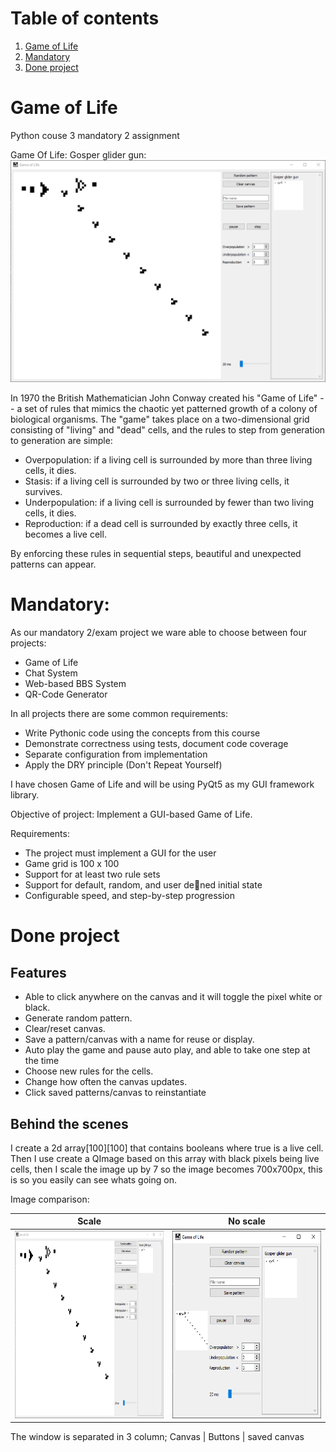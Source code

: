 # Table of contents
1. [Game of Life](#gameoflife)
2. [Mandatory](#mandatory)
3. [Done project](#done)

<a name="gameoflife"></a>
# Game of Life 
Python couse 3 mandatory 2 assignment 

Game Of Life: Gosper glider gun:
<img src="GOF.png" width="800">

In 1970 the British Mathematician John Conway created his "Game of Life" -- a set of rules that mimics the chaotic yet patterned growth of a colony of biological organisms. 
The "game" takes place on a two-dimensional grid consisting of "living" and "dead" cells, 
and the rules to step from generation to generation are simple:

* Overpopulation: if a living cell is surrounded by more than three living cells, it dies.
* Stasis: if a living cell is surrounded by two or three living cells, it survives.
* Underpopulation: if a living cell is surrounded by fewer than two living cells, it dies.
* Reproduction: if a dead cell is surrounded by exactly three cells, it becomes a live cell.

By enforcing these rules in sequential steps, beautiful and unexpected patterns can appear.

<a name="mandatory"></a>
# Mandatory: 
As our mandatory 2/exam project we ware able to choose between four projects:
* Game of Life
* Chat System
* Web-based BBS System
* QR-Code Generator

In all projects there are some common requirements:
* Write Pythonic code using the concepts from this course
* Demonstrate correctness using tests, document code coverage
* Separate configuration from implementation
* Apply the DRY principle (Don't Repeat Yourself)

I have chosen Game of Life and will be using PyQt5 as my GUI framework library. 

Objective of project: Implement a GUI-based Game of Life.

Requirements:
* The project must implement a GUI for the user
* Game grid is 100 x 100
* Support for at least two rule sets
* Support for default, random, and user dened initial state
* Configurable speed, and step-by-step progression

<a name="done"></a>
# Done project 
## Features 
* Able to click anywhere on the canvas and it will toggle the pixel white or black.
* Generate random pattern.
* Clear/reset canvas.
* Save a pattern/canvas with a name for reuse or display.
* Auto play the game and pause auto play, and able to take one step at the time
* Choose new rules for the cells.
* Change how often the canvas updates.
* Click saved patterns/canvas to reinstantiate 

## Behind the scenes
I create a 2d array[100][100] that contains booleans where true is a live cell.
Then I use create a QImage based on this array with black pixels being live cells,
then I scale the image up by 7 so the image becomes 700x700px,
this is so you easily can see whats going on.

Image comparison:

Scale                                            |  No scale
:-----------------------------------------------:|:-----------------------------------------------:
<img src="/GOF.png" width="300" height="300" />  |  <img src="/GOFSmall.png" width="300" height="300" /> 

The window is separated in 3 column; Canvas | Buttons | saved canvas



